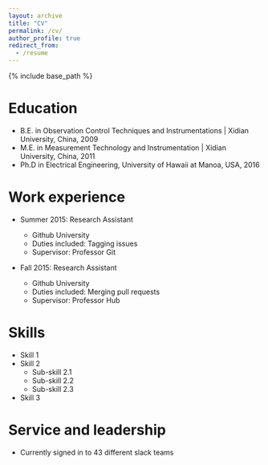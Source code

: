 ```yaml
---
layout: archive
title: "CV"
permalink: /cv/
author_profile: true
redirect_from:
  - /resume
---
```


{% include base_path %}

Education
======
* B.E. in Observation Control Techniques and Instrumentations | Xidian University, China, 2009
* M.E. in Measurement Technology and Instrumentation | Xidian University, China, 2011
* Ph.D in Electrical Engineering, University of Hawaii at Manoa, USA, 2016

Work experience
======
* Summer 2015: Research Assistant
  * Github University
  * Duties included: Tagging issues
  * Supervisor: Professor Git

* Fall 2015: Research Assistant
  * Github University
  * Duties included: Merging pull requests
  * Supervisor: Professor Hub
  
Skills
======
* Skill 1
* Skill 2
  * Sub-skill 2.1
  * Sub-skill 2.2
  * Sub-skill 2.3
* Skill 3

  
Service and leadership
======
* Currently signed in to 43 different slack teams
